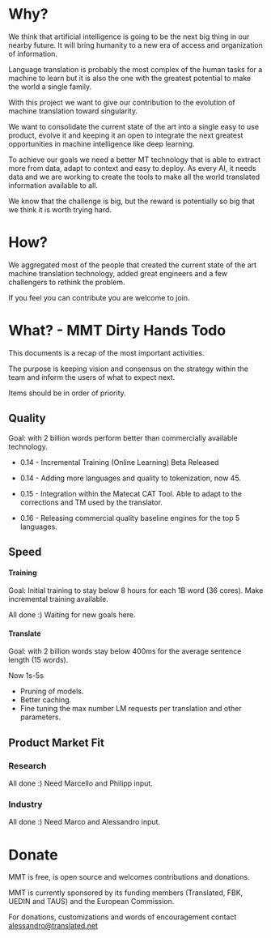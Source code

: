 # Why?

We think that artificial intelligence is going to be the next big thing in our nearby future. It will bring humanity to a new era of access and organization of information.

Language translation is probably the most complex of the human tasks for a machine to learn but it is also the one with the greatest potential to make the world a single family.

With this project we want to give our contribution to the evolution of machine translation toward singularity. 

We want to consolidate the current state of the art into a single easy to use product, evolve it and keeping it an open to integrate the next greatest opportunities in machine intelligence like deep learning.

To achieve our goals we need a better MT technology that is able to extract more from data, adapt to context and easy to deploy. As every AI, it needs data and we are working to create the tools to make all the world translated information available to all. 

We know that the challenge is big, but the reward is potentially so big that we think it is worth trying hard. 

# How?

We aggregated most of the people that created the current state of the art machine translation technology, added great engineers and a few challengers to rethink the problem.

If you feel you can contribute you are welcome to join.

# What? - MMT Dirty Hands Todo

This documents is a recap of the most important activities.

The purpose is keeping vision and consensus on the strategy within the team and inform the users of what to expect next.

Items should be in order of priority.

## Quality

Goal: with 2 billion words perform better than commercially available technology.

* 0.14 - Incremental Training (Online Learning) Beta Released
* 0.14 - Adding more languages and quality to tokenization, now 45.

* 0.15 - Integration within the Matecat CAT Tool. Able to adapt to the corrections and TM used by the translator.

* 0.16 - Releasing commercial quality baseline engines for the top 5 languages.

## Speed

#### Training

Goal: Initial training to stay below 8 hours for each 1B word (36 cores). Make incremental training available.

All done :) Waiting for new goals here.

#### Translate

Goal: with 2 billion words stay below 400ms for the average sentence length (15 words).

Now 1s-5s

* Pruning of models. 
* Better caching.
* Fine tuning the max number LM requests per translation and other parameters.

## Product Market Fit

### Research

All done :) Need Marcello and Philipp input.

### Industry

All done :) Need Marco and Alessandro input.

# Donate

MMT is free, is open source and welcomes contributions and donations.

MMT is currently sponsored by its funding members (Translated, FBK, UEDIN and TAUS) and the European Commission. 

For donations, customizations and words of encouragement contact alessandro@translated.net
